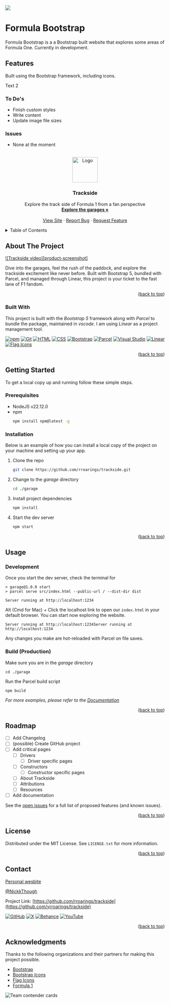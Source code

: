 <img src="https://img.shields.io/badge/Bootstrap-563D7C?style=for-the-badge&logo=bootstrap&logoColor=white">

# Formula Bootstrap
Formula Bootstrap is a a Bootstrap built website that explores some areas of Formula One. Currently in development.

## Features
<p>Built using the Bootstrap framework, including icons.</p>
<p>Text 2</p>

### To Do's
<ul>
<li>Finish custom styles</li>
<li>Write content</li> 
<li>Update image file sizes</li> 
</ul>

### Issues
<ul>
<li>None at the moment</li>
</ul>

<!-- PROJECT LOGO -->
<br />
<div align="center">
  <a href="https://github.com/rroarings/trackside">
    <img src="images/logo.png" alt="Logo" width="80" height="80">
  </a>

  <h3 align="center">Trackside</h3>

  <p align="center">
    Explore the track side of Formula 1 from a fan perspective
    <br />
    <a href="#"><strong>Explore the garages »</strong></a>
    <br />
    <br />
    <a href="#">View Site</a>
    &middot;
    <a href="#">Report Bug</a>
    &middot;
    <a href="#">Request Feature</a>
  </p>
</div>



<!-- TABLE OF CONTENTS -->
<details>
  <summary>Table of Contents</summary>
  <ol>
    <li>
      <a href="#about-the-project">About The Project</a>
      <ul>
        <li><a href="#built-with">Built With</a></li>
      </ul>
    </li>
    <li>
      <a href="#getting-started">Getting Started</a>
      <ul>
        <li><a href="#prerequisites">Prerequisites</a></li>
        <li><a href="#installation">Installation</a></li>
      </ul>
    </li>
    <li><a href="#usage">Usage</a></li>
    <li><a href="#roadmap">Roadmap</a></li>
    <li><a href="#contributing">Contributing</a></li>
    <li><a href="#license">License</a></li>
    <li><a href="#contact">Contact</a></li>
    <li><a href="#acknowledgments">Acknowledgments</a></li>
  </ol>
</details>



<!-- ABOUT THE PROJECT -->
## About The Project

[![Trackside video][product-screenshot]](https://example.com)

Dive into the garages, feel the rush of the paddock, and explore the trackside excitement like never before. Built with Bootstrap 5, bundled with Parcel, and managed through Linear, this project is your ticket to the fast lane of F1 fandom.

<p align="right">(<a href="#readme-top">back to top</a>)</p>



### Built With

This project is built with the *Bootstrap 5* framework along with *Parcel* to bundle the package, maintained in *vscode*. I am using *Linear* as a project management tool.

[![npm](https://img.shields.io/badge/npm-CB3837?logo=npm&logoColor=fff)](#)
[![Git](https://img.shields.io/badge/Git-F05032?logo=git&logoColor=fff)](#)
[![HTML](https://img.shields.io/badge/HTML-%23E34F26.svg?logo=html5&logoColor=white)](#)
[![CSS](https://img.shields.io/badge/CSS-1572B6?logo=css3&logoColor=fff)](#)
[![Bootstrap](https://img.shields.io/badge/Bootstrap-7952B3?logo=bootstrap&logoColor=fff)](#)
[![Parcel][Parceljs.com]][Parcel-url]
[![Visual Studio](https://custom-icon-badges.demolab.com/badge/Visual%20Studio-5C2D91.svg?&logo=visual-studio&logoColor=white)](#)
[![Linear](https://img.shields.io/badge/Linear-5E6AD2?logo=linear&logoColor=fff)](#)
[![Flag Icons](https://img.shields.io/badge/Flag_Icons-5E6AD2?logo=flags&logoColor=fff)](#)


<p align="right">(<a href="#readme-top">back to top</a>)</p>



<!-- GETTING STARTED -->
## Getting Started

To get a local copy up and running follow these simple steps.

### Prerequisites

* NodeJS v22.12.0
* npm
  ```sh
  npm install npm@latest -g
  ```

### Installation

Below is an example of how you can install a local copy of the project on your machine and setting up your app. 

1. Clone the repo
   ```sh
   git clone https://github.com/rroarings/trackside.git
   ```
2. Change to the *garage* directory
   ```sh
   cd ./garage
   ```
3. Install project dependencies
   ```sh
   npm install
   ```
4. Start the dev server
   ```sh
   npm start
   ```

<p align="right">(<a href="#readme-top">back to top</a>)</p>



<!-- USAGE EXAMPLES -->
## Usage

### Development

Once you start the dev server, check the terminal for
```
> garage@1.0.0 start
> parcel serve src/index.html --public-url / --dist-dir dist

Server running at http://localhost:1234
```

Alt (Cmd for Mac) + Click the localhost link to open our `index.html` in your default browser. You can start now exploring the website.

```
Server running at http://localhost:1234Server running at http://localhost:1234
```

Any changes you make are hot-reloaded with Parcel on file saves.


### Build (Production)

Make sure you are in the *garage* directory
```
cd ./garage
```

Run the Parcel build script
```
npm build
```

_For more examples, please refer to the [Documentation](https://example.com)_


<p align="right">(<a href="#readme-top">back to top</a>)</p>




<!-- ROADMAP -->
## Roadmap

- [ ] Add Changelog
- [ ] (possible) Create GitHub project
- [ ] Add critical pages
    - [ ] Drivers
      - [ ] Driver specific pages
    - [ ] Constructors
      - [ ] Constructor specific pages
    - [ ] About Trackside
    - [ ] Attributions
    - [ ] Resources
- [ ] Add documentation

See the [open issues](https://github.com/othneildrew/Best-README-Template/issues) for a full list of proposed features (and known issues).

<p align="right">(<a href="#readme-top">back to top</a>)</p>



<!-- LICENSE -->
## License

Distributed under the MIT License. See `LICENSE.txt` for more information.

<p align="right">(<a href="#readme-top">back to top</a>)</p>



<!-- CONTACT -->
## Contact

[Personal wesbite](https://notnickcalvo.com) 

[@NickkThough](https://twitter.com/your_username)

Project Link: [https://github.com/rroarings/trackside](https://github.com/yrroarings/trackside)

[![GitHub](https://img.shields.io/badge/GitHub-%23121011.svg?logo=github&logoColor=white)](#)
[![X](https://img.shields.io/badge/X-%23000000.svg?logo=X&logoColor=white)](#)
[![Behance](https://img.shields.io/badge/Behance-0054F7?logo=behance&logoColor=white)](#)
[![YouTube](https://img.shields.io/badge/YouTube-%23FF0000.svg?logo=YouTube&logoColor=white)](#)

<p align="right">(<a href="#readme-top">back to top</a>)</p>



<!-- ACKNOWLEDGMENTS -->
## Acknowledgments

Thanks to the following organizations and their partners for making this project possible.

* [Bootstrap](https://getbootstrap.com)
* [Bootstrap Icons](https://icons.getbootstrap.com/)
* [Flag Icons](https://)
* [Formula 1](https://www.formula1.com)


<!-- MARKDOWN LINKS & IMAGES -->
<!-- https://www.markdownguide.org/basic-syntax/#reference-style-links -->
[contributors-shield]: https://img.shields.io/github/contributors/othneildrew/Best-README-Template.svg?style=for-the-badge
[contributors-url]: https://github.com/othneildrew/Best-README-Template/graphs/contributors
[forks-shield]: https://img.shields.io/github/forks/othneildrew/Best-README-Template.svg?style=for-the-badge
[forks-url]: https://github.com/othneildrew/Best-README-Template/network/members
[stars-shield]: https://img.shields.io/github/stars/othneildrew/Best-README-Template.svg?style=for-the-badge
[stars-url]: https://github.com/othneildrew/Best-README-Template/stargazers
[issues-shield]: https://img.shields.io/github/issues/othneildrew/Best-README-Template.svg?style=for-the-badge
[issues-url]: https://github.com/othneildrew/Best-README-Template/issues
[license-shield]: https://img.shields.io/github/license/othneildrew/Best-README-Template.svg?style=for-the-badge
[license-url]: https://github.com/othneildrew/Best-README-Template/blob/master/LICENSE.txt
[linkedin-shield]: https://img.shields.io/badge/-LinkedIn-black.svg?style=for-the-badge&logo=linkedin&colorB=555
[linkedin-url]: https://linkedin.com/in/othneildrew
[Bootstrap.com]: https://img.shields.io/badge/Bootstrap-563D7C?style=for-the-badge&logo=bootstrap&logoColor=white
[Bootstrap-url]: https://getbootstrap.com
[Parceljs.com]: https://img.shields.io/badge/Parcel-d69b5e?style=for-the-badge&logo=parcel&logoColor=white
[Parcel-url]: https://parceljs.org
[Flagicons.lipis.dev]: https://img.shields.io/badge/Flags-d69b5e?style=for-the-badge&logo=flags&logoColor=white
[Flags-url]: https://flagicons.lipis.dev

<img src="oD5LMSJPEi.png" alt="Team contender cards">
